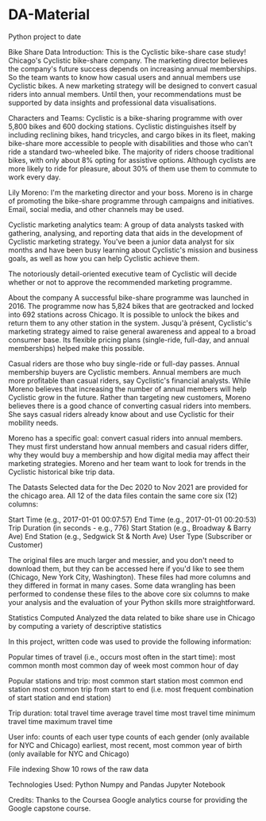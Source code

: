 # DA-Material
Python project to date

Bike Share Data Introduction: This is the Cyclistic bike-share case study! Chicago's Cyclistic bike-share company. The marketing director believes the company's future success depends on increasing annual memberships. So the team wants to know how casual users and annual members use Cyclistic bikes. A new marketing strategy will be designed to convert casual riders into annual members. Until then, your recommendations must be supported by data insights and professional data visualisations.

Characters and Teams: Cyclistic is a bike-sharing programme with over 5,800 bikes and 600 docking stations. Cyclistic distinguishes itself by including reclining bikes, hand tricycles, and cargo bikes in its fleet, making bike-share more accessible to people with disabilities and those who can't ride a standard two-wheeled bike. The majority of riders choose traditional bikes, with only about 8% opting for assistive options. Although cyclists are more likely to ride for pleasure, about 30% of them use them to commute to work every day.

Lily Moreno: I'm the marketing director and your boss. Moreno is in charge of promoting the bike-share programme through campaigns and initiatives. Email, social media, and other channels may be used.

Cyclistic marketing analytics team: A group of data analysts tasked with gathering, analysing, and reporting data that aids in the development of Cyclistic marketing strategy. You've been a junior data analyst for six months and have been busy learning about Cyclistic's mission and business goals, as well as how you can help Cyclistic achieve them.

The notoriously detail-oriented executive team of Cyclistic will decide whether or not to approve the recommended marketing programme.

About the company A successful bike-share programme was launched in 2016. The programme now has 5,824 bikes that are geotracked and locked into 692 stations across Chicago. It is possible to unlock the bikes and return them to any other station in the system. Jusqu'à présent, Cyclistic's marketing strategy aimed to raise general awareness and appeal to a broad consumer base. Its flexible pricing plans (single-ride, full-day, and annual memberships) helped make this possible.

Casual riders are those who buy single-ride or full-day passes. Annual membership buyers are Cyclistic members. Annual members are much more profitable than casual riders, say Cyclistic's financial analysts. While Moreno believes that increasing the number of annual members will help Cyclistic grow in the future. Rather than targeting new customers, Moreno believes there is a good chance of converting casual riders into members. She says casual riders already know about and use Cyclistic for their mobility needs.

Moreno has a specific goal: convert casual riders into annual members. They must first understand how annual members and casual riders differ, why they would buy a membership and how digital media may affect their marketing strategies. Moreno and her team want to look for trends in the Cyclistic historical bike trip data.

The Datasts Selected data for the Dec 2020 to Nov 2021 are provided for the chicago area. All 12 of the data files contain the same core six (12) columns:

Start Time (e.g., 2017-01-01 00:07:57) End Time (e.g., 2017-01-01 00:20:53) Trip Duration (in seconds - e.g., 776) Start Station (e.g., Broadway & Barry Ave) End Station (e.g., Sedgwick St & North Ave) User Type (Subscriber or Customer)

The original files are much larger and messier, and you don't need to download them, but they can be accessed here if you'd like to see them (Chicago, New York City, Washington). These files had more columns and they differed in format in many cases. Some data wrangling has been performed to condense these files to the above core six columns to make your analysis and the evaluation of your Python skills more straightforward.

Statistics Computed Analyzed the data related to bike share use in Chicago by computing a variety of descriptive statistics

In this project, written code was used to provide the following information:

Popular times of travel (i.e., occurs most often in the start time): most common month most common day of week most common hour of day

Popular stations and trip: most common start station most common end station most common trip from start to end (i.e. most frequent combination of start station and end station)

Trip duration: total travel time average travel time most travel time minimum travel time maximum travel time

User info: counts of each user type counts of each gender (only available for NYC and Chicago) earliest, most recent, most common year of birth (only available for NYC and Chicago)

File indexing Show 10 rows of the raw data

Technologies Used: Python Numpy and Pandas Jupyter Notebook

Credits: Thanks to the Coursea Google analytics course for providing the Google capstone course.
